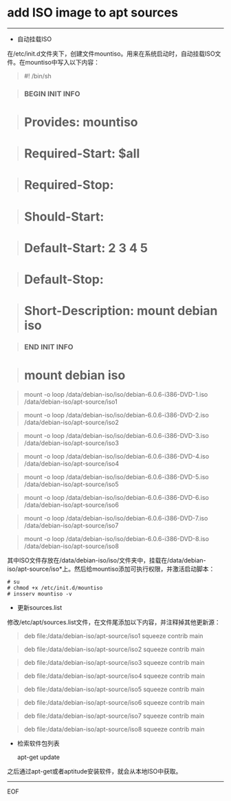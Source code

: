 # add ISO image to apt sources

---

* 自动挂载ISO

在/etc/init.d文件夹下，创建文件mountiso。用来在系统启动时，自动挂载ISO文件。在mountiso中写入以下内容：

>    #! /bin/sh

>    ### BEGIN INIT INFO

>    # Provides:          mountiso

>    # Required-Start:    $all

>    # Required-Stop:

>    # Should-Start:

>    # Default-Start:     2 3 4 5 

>    # Default-Stop:

>    # Short-Description: mount debian iso

>    ### END INIT INFO

>    # mount debian iso

>    mount -o loop /data/debian-iso/iso/debian-6.0.6-i386-DVD-1.iso /data/debian-iso/apt-source/iso1

>    mount -o loop /data/debian-iso/iso/debian-6.0.6-i386-DVD-2.iso /data/debian-iso/apt-source/iso2

>    mount -o loop /data/debian-iso/iso/debian-6.0.6-i386-DVD-3.iso /data/debian-iso/apt-source/iso3

>    mount -o loop /data/debian-iso/iso/debian-6.0.6-i386-DVD-4.iso /data/debian-iso/apt-source/iso4

>    mount -o loop /data/debian-iso/iso/debian-6.0.6-i386-DVD-5.iso /data/debian-iso/apt-source/iso5

>    mount -o loop /data/debian-iso/iso/debian-6.0.6-i386-DVD-6.iso /data/debian-iso/apt-source/iso6

>    mount -o loop /data/debian-iso/iso/debian-6.0.6-i386-DVD-7.iso /data/debian-iso/apt-source/iso7

>    mount -o loop /data/debian-iso/iso/debian-6.0.6-i386-DVD-8.iso /data/debian-iso/apt-source/iso8

其中ISO文件存放在/data/debian-iso/iso/文件夹中，挂载在/data/debian-iso/apt-source/iso*上。然后给mountiso添加可执行权限，并激活启动脚本：

    # su
    # chmod +x /etc/init.d/mountiso
    # insserv mountiso -v

* 更新sources.list

修改/etc/apt/sources.list文件，在文件尾添加以下内容，并注释掉其他更新源：

>    deb file:/data/debian-iso/apt-source/iso1 squeeze contrib main

>    deb file:/data/debian-iso/apt-source/iso2 squeeze contrib main

>    deb file:/data/debian-iso/apt-source/iso3 squeeze contrib main

>    deb file:/data/debian-iso/apt-source/iso4 squeeze contrib main

>    deb file:/data/debian-iso/apt-source/iso5 squeeze contrib main

>    deb file:/data/debian-iso/apt-source/iso6 squeeze contrib main

>    deb file:/data/debian-iso/apt-source/iso7 squeeze contrib main

>    deb file:/data/debian-iso/apt-source/iso8 squeeze contrib main

* 检索软件包列表

    apt-get update
    
之后通过apt-get或者aptitude安装软件，就会从本地ISO中获取。

---

EOF 

